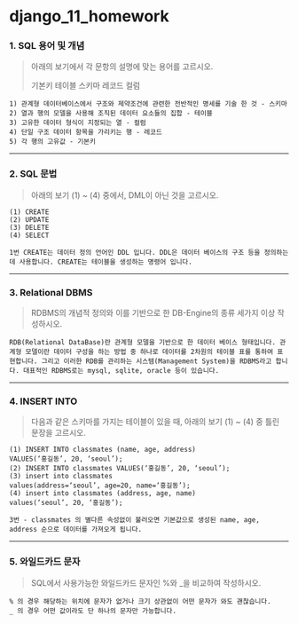 # django_11_homework





### 1. SQL 용어 및 개념

> 아래의 보기에서 각 문항의 설명에 맞는 용어를 고르시오.
>
> 기본키 테이블 스키마 레코드 컬럼

``` 
1) 관계형 데이터베이스에서 구조와 제약조건에 관련한 전반적인 명세를 기술 한 것 - 스키마
2) 열과 행의 모델을 사용해 조직된 데이터 요소들의 집합 - 테이블
3) 고유한 데이터 형식이 지정되는 열 - 컬럼
4) 단일 구조 데이터 항목을 가리키는 행 - 레코드
5) 각 행의 고유값 - 기본키
```



___



### 2. SQL 문법

> 아래의 보기 (1) ~ (4) 중에서, DML이 아닌 것을 고르시오.

``` 
(1) CREATE
(2) UPDATE
(3) DELETE
(4) SELECT

1번 CREATE는 데이터 정의 언어인 DDL 입니다. DDL은 데이터 베이스의 구조 등을 정의하는데 사용합니다. CREATE는 테이블을 생성하는 명령어 입니다.
```



___



### 3. Relational DBMS

> RDBMS의 개념적 정의와 이를 기반으로 한 DB-Engine의 종류 세가지 이상 작성하시오.

``` 
RDB(Relational DataBase)란 관계형 모델을 기반으로 한 데이터 베이스 형태입니다. 관계형 모델이란 데이터 구성을 하는 방법 중 하나로 데이터를 2차원의 테이블 표를 통하여 표현합니다. 그리고 이러한 RDB를 관리하는 시스템(Management System)을 RDBMS라고 합니다. 대표적인 RDBMS로는 mysql, sqlite, oracle 등이 있습니다.
```



___



### 4. INSERT INTO

> 다음과 같은 스키마를 가지는 테이블이 있을 때, 아래의 보기 (1) ~ (4) 중 틀린 문장을 고르시오.

``` 
(1) INSERT INTO classmates (name, age, address)
VALUES(‘홍길동’, 20, ‘seoul’);
(2) INSERT INTO classmates VALUES(‘홍길동’, 20, ‘seoul’);
(3) insert into classmates
values(address=‘seoul’, age=20, name=‘홍길동’);
(4) insert into classmates (address, age, name)
values(‘seoul’, 20, ‘홍길동’);

3번 - classmates 의 별다른 속성없이 불러오면 기본값으로 생성된 name, age, address 순으로 데이터를 가져오게 됩니다.
```



___



### 5. 와일드카드 문자

> SQL에서 사용가능한 와일드카드 문자인 %와 _을 비교하여 작성하시오.

``` 
% 의 경우 해당하는 위치에 문자가 없거나 크기 상관없이 어떤 문자가 와도 괜찮습니다.
_ 의 경우 어떤 값이라도 단 하나의 문자만 가능합니다.
```


